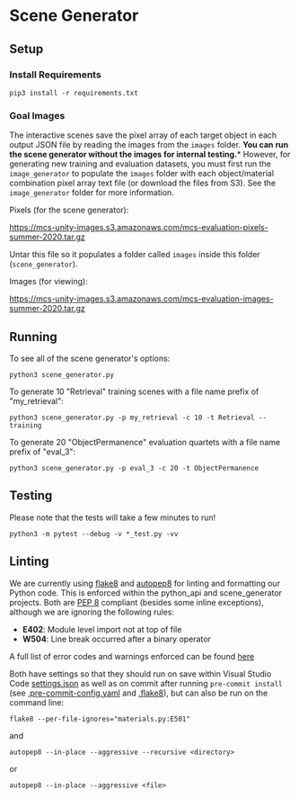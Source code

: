 # Scene Generator

## Setup

### Install Requirements

```
pip3 install -r requirements.txt
```

### Goal Images

The interactive scenes save the pixel array of each target object in each output JSON file by reading the images from the `images` folder. **You can run the scene generator without the images for internal testing.*** However, for generating new training and evaluation datasets, you must first run the `image_generator` to populate the `images` folder with each object/material combination pixel array text file (or download the files from S3). See the `image_generator` folder for more information.

Pixels (for the scene generator):

https://mcs-unity-images.s3.amazonaws.com/mcs-evaluation-pixels-summer-2020.tar.gz

Untar this file so it populates a folder called `images` inside this folder (`scene_generator`).

Images (for viewing):

https://mcs-unity-images.s3.amazonaws.com/mcs-evaluation-images-summer-2020.tar.gz

## Running

To see all of the scene generator's options:

```
python3 scene_generator.py
```

To generate 10 "Retrieval" training scenes with a file name prefix of "my_retrieval":

```
python3 scene_generator.py -p my_retrieval -c 10 -t Retrieval --training
```

To generate 20 "ObjectPermanence" evaluation quartets with a file name prefix of "eval_3":

```
python3 scene_generator.py -p eval_3 -c 20 -t ObjectPermanence
```

## Testing

Please note that the tests will take a few minutes to run!

```
python3 -m pytest --debug -v *_test.py -vv
```

## Linting

We are currently using [flake8](https://flake8.pycqa.org/en/latest/) and [autopep8](https://pypi.org/project/autopep8/) for linting and formatting our Python code. This is enforced within the python_api and scene_generator projects. Both are [PEP 8](https://www.python.org/dev/peps/pep-0008/) compliant (besides some inline exceptions), although we are ignoring the following rules:
- **E402**: Module level import not at top of file
- **W504**: Line break occurred after a binary operator

A full list of error codes and warnings enforced can be found [here](https://flake8.pycqa.org/en/latest/user/error-codes.html)

Both have settings so that they should run on save within Visual Studio Code [settings.json](../.vscode/settings.json) as well as on commit after running `pre-commit install` (see [.pre-commit-config.yaml](../../.pre-commit-config.yaml) and [.flake8](../../.flake8)), but can also be run on the command line:


```
flake8 --per-file-ignores="materials.py:E501"
```

and

```
autopep8 --in-place --aggressive --recursive <directory>
```
or
```
autopep8 --in-place --aggressive <file>
```
